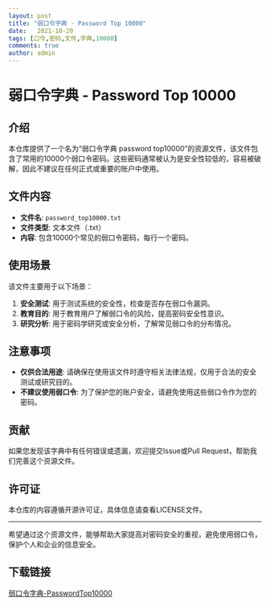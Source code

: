 ```yaml
---
layout: post
title: "弱口令字典 - Password Top 10000"
date:   2021-10-20
tags: [口令,密码,文件,字典,10000]
comments: true
author: admin
---
```

# 弱口令字典 - Password Top 10000

## 介绍

本仓库提供了一个名为“弱口令字典 password top10000”的资源文件，该文件包含了常用的10000个弱口令密码。这些密码通常被认为是安全性较低的，容易被破解，因此不建议在任何正式或重要的账户中使用。

## 文件内容

- **文件名**: `password_top10000.txt`
- **文件类型**: 文本文件（.txt）
- **内容**: 包含10000个常见的弱口令密码，每行一个密码。

## 使用场景

该文件主要用于以下场景：

1. **安全测试**: 用于测试系统的安全性，检查是否存在弱口令漏洞。
2. **教育目的**: 用于教育用户了解弱口令的风险，提高密码安全性意识。
3. **研究分析**: 用于密码学研究或安全分析，了解常见弱口令的分布情况。

## 注意事项

- **仅供合法用途**: 请确保在使用该文件时遵守相关法律法规，仅用于合法的安全测试或研究目的。
- **不建议使用弱口令**: 为了保护您的账户安全，请避免使用这些弱口令作为您的密码。

## 贡献

如果您发现该字典中有任何错误或遗漏，欢迎提交Issue或Pull Request，帮助我们完善这个资源文件。

## 许可证

本仓库的内容遵循开源许可证，具体信息请查看LICENSE文件。

---

希望通过这个资源文件，能够帮助大家提高对密码安全的重视，避免使用弱口令，保护个人和企业的信息安全。

## 下载链接

[弱口令字典-PasswordTop10000](https://pan.quark.cn/s/52acadbf47b0)